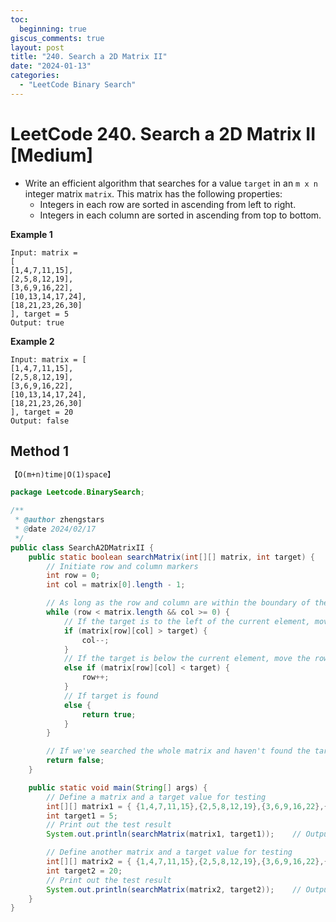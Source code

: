 ```yaml
---
toc:
  beginning: true
giscus_comments: true
layout: post
title: "240. Search a 2D Matrix II"
date: "2024-01-13"
categories:
  - "LeetCode Binary Search"
---
```


# LeetCode 240. Search a 2D Matrix II [Medium]

- Write an efficient algorithm that searches for a value `target` in an `m x n` integer matrix `matrix`. This matrix has the following properties:
  - Integers in each row are sorted in ascending from left to right.
  - Integers in each column are sorted in ascending from top to bottom.

**Example 1**

```
Input: matrix = 
[
[1,4,7,11,15],
[2,5,8,12,19],
[3,6,9,16,22],
[10,13,14,17,24],
[18,21,23,26,30]
], target = 5
Output: true
```

**Example 2**

```
Input: matrix = [
[1,4,7,11,15],
[2,5,8,12,19],
[3,6,9,16,22],
[10,13,14,17,24],
[18,21,23,26,30]
], target = 20
Output: false
```

## Method 1

```tex
【O(m+n)time∣O(1)space】
```

```java
package Leetcode.BinarySearch;

/**
 * @author zhengstars
 * @date 2024/02/17
 */
public class SearchA2DMatrixII {
    public static boolean searchMatrix(int[][] matrix, int target) {
        // Initiate row and column markers
        int row = 0;
        int col = matrix[0].length - 1;

        // As long as the row and column are within the boundary of the matrix
        while (row < matrix.length && col >= 0) {
            // If the target is to the left of the current element, move the column marker to the left
            if (matrix[row][col] > target) {
                col--;
            }
            // If the target is below the current element, move the row marker down
            else if (matrix[row][col] < target) {
                row++;
            }
            // If target is found
            else {
                return true;
            }
        }

        // If we've searched the whole matrix and haven't found the target, return false
        return false;
    }

    public static void main(String[] args) {
        // Define a matrix and a target value for testing
        int[][] matrix1 = { {1,4,7,11,15},{2,5,8,12,19},{3,6,9,16,22},{10,13,14,17,24},{18,21,23,26,30}};
        int target1 = 5;
        // Print out the test result
        System.out.println(searchMatrix(matrix1, target1));    // Output should be: true

        // Define another matrix and a target value for testing
        int[][] matrix2 = { {1,4,7,11,15},{2,5,8,12,19},{3,6,9,16,22},{10,13,14,17,24},{18,21,23,26,30}};
        int target2 = 20;
        // Print out the test result
        System.out.println(searchMatrix(matrix2, target2));    // Output should be: false
    }
}

```
